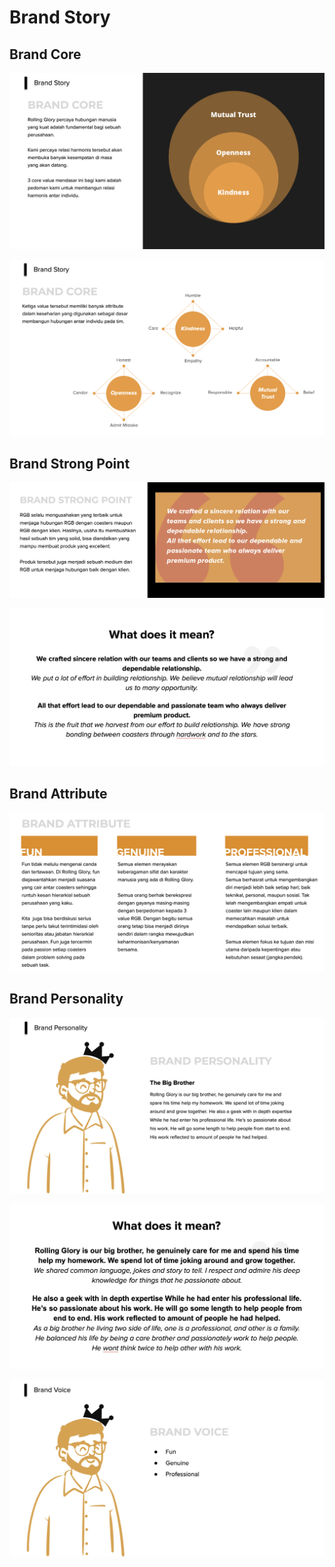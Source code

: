 # Brand Story

## Brand Core

![](.gitbook/assets/screen-shot-2020-11-15-at-19.55.15.png)

![](.gitbook/assets/screen-shot-2020-11-15-at-19.56.10.png)



## Brand Strong Point

![](.gitbook/assets/screen-shot-2020-11-15-at-20.14.07.png)

![](.gitbook/assets/screen-shot-2020-11-15-at-20.12.29.png)

## Brand Attribute

![](.gitbook/assets/screen-shot-2020-11-15-at-20.05.44.png)



## Brand Personality

![](.gitbook/assets/screen-shot-2020-11-15-at-19.57.16.png)

![](.gitbook/assets/screen-shot-2020-11-15-at-20.10.37.png)

![](.gitbook/assets/screen-shot-2020-11-15-at-19.57.29.png)



